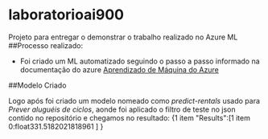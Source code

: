 # laboratorioai900
Projeto para entregar o demonstrar o trabalho realizado no Azure ML
##Processo realizado:
- Foi criado um ML automatizado seguindo o passo a passo informado na documentação do azure [Aprendizado de Máquina do Azure](https://microsoftlearning.github.io/mslearn-ai-fundamentals/Instructions/Labs/01-machine-learning.html)

##Modelo Criado

Logo após foi criado um modelo nomeado como *predict-rentals* usado para *Prever aluguéis de ciclos*, aonde foi aplicado o filtro de teste no json contido no repositório e chegamos no resultado:
{1 item
"Results":[1 item
0:float331.5182021818961
]
}
